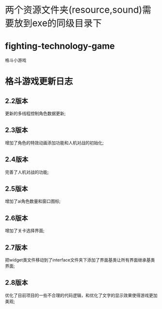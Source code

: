 <p style="font-size: 30px;">两个资源文件夹(resource,sound)需要放到exe的同级目录下 </p>


# fighting-technology-game
格斗小游戏
# 格斗游戏更新日志
## 2.2版本
更新的多线程控制角色数据更新;
## 2.3版本
增加了角色的特效动画添加功能和人机对战的初始化;
## 2.4版本
完善了人机对战的功能;
## 2.5版本
增加了ai角色数量和窗口图标;
## 2.6版本
增加了关卡选择界面;
## 2.7版本
把widget类文件移动到了interface文件夹下添加了界面基类让所有界面继承基类界面;
## 2.8版本
优化了目前项目的一些不合理的代码逻辑，和优化了文字的显示效果使得游戏更加美观;